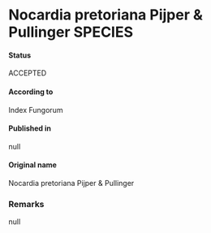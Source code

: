 # Nocardia pretoriana Pijper & Pullinger SPECIES

#### Status
ACCEPTED

#### According to
Index Fungorum

#### Published in
null

#### Original name
Nocardia pretoriana Pijper & Pullinger

### Remarks
null